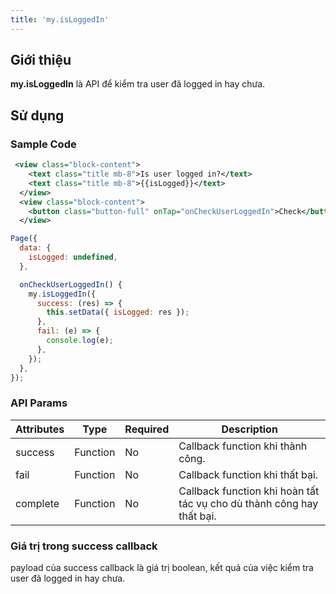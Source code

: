 ```yaml
---
title: 'my.isLoggedIn'
---
```


## Giới thiệu

**my.isLoggedIn** là API để kiểm tra user đã logged in hay chưa.
## Sử dụng

### Sample Code

```xml
 <view class="block-content">
    <text class="title mb-8">Is user logged in?</text>
    <text class="title mb-8">{{isLogged}}</text>
  </view>
  <view class="block-content">
    <button class="button-full" onTap="onCheckUserLoggedIn">Check</button>
  </view>
```

```js
Page({
  data: {
    isLogged: undefined,
  },

  onCheckUserLoggedIn() {
    my.isLoggedIn({
      success: (res) => {
        this.setData({ isLogged: res });
      },
      fail: (e) => {
        console.log(e);
      },
    });
  },
});

```

### API Params

| Attributes | Type           | Required | Description                                                           |
| ---------- | -------------- | -------- | --------------------------------------------------------------------- |
| success    | Function       | No       | Callback function khi thành công.                                     |
| fail       | Function       | No       | Callback function khi thất bại.                                       |
| complete   | Function       | No       | Callback function khi hoàn tất tác vụ cho dù thành công hay thất bại. |

### Giá trị trong success callback
payload của success callback là giá trị boolean, kết quả của việc kiểm tra user đã logged in hay chưa.